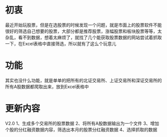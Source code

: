 # 初衷

最近开始玩股票，但是在选股票的时候发现一个问题，就是市面上的股票软件不能很好的筛选自己想要的股票，大部分都是推荐股票，涨幅股票和板块股票等等，太杂乱，看不到数据，想着太麻烦了，就找了几个能获取股票数据的网站尝试着抓取一下，在Excel表格中直接筛选，所以就有了这么个玩意儿

# 功能

其实也没什么功能，就是单单的把所有的北证交易所、上证交易所和深证交易所的所有A股数据都爬取出来，放到Excel表格中


# 更新内容

V2.0
1、生成多个交易所的股票数据
2、将所有A股数据输出为一个文件
3、增加个股的分红融资数据内容，筛选出本月的股票分红融资数据
4、选择抓取的数据
